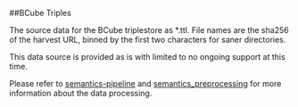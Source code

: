 ##BCube Triples

The source data for the BCube triplestore as *.ttl. File names are the sha256 of the harvest URL, binned by the first two characters for saner directories.

This data source is provided as is with limited to no ongoing support at this time.

Please refer to [semantics-pipeline](https://github.com/b-cube/semantics_pipeline) and [semantics_preprocessing](https://github.com/b-cube/semantics-preprocessing) for more information about the data processing.


